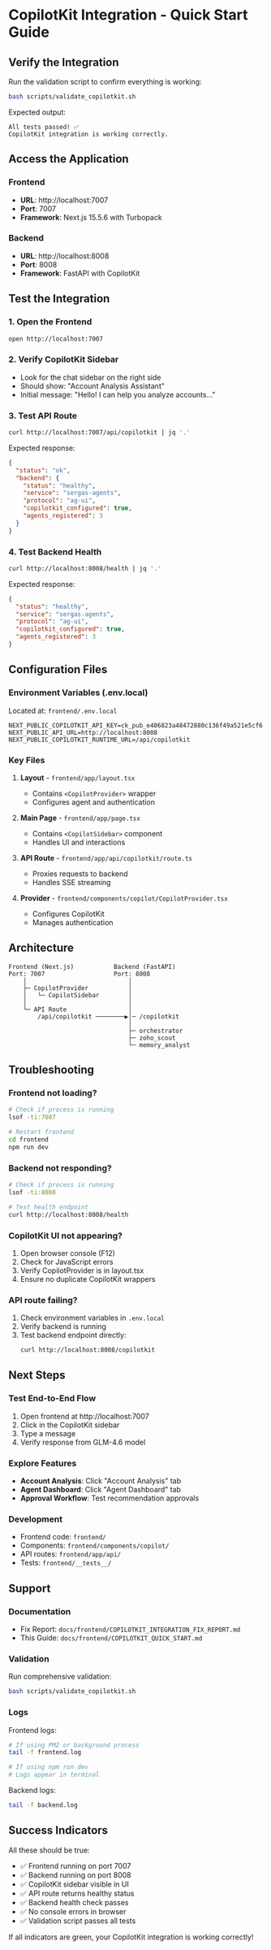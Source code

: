 # CopilotKit Integration - Quick Start Guide

## Verify the Integration

Run the validation script to confirm everything is working:

```bash
bash scripts/validate_copilotkit.sh
```

Expected output:
```
All tests passed! ✅
CopilotKit integration is working correctly.
```

## Access the Application

### Frontend
- **URL**: http://localhost:7007
- **Port**: 7007
- **Framework**: Next.js 15.5.6 with Turbopack

### Backend
- **URL**: http://localhost:8008
- **Port**: 8008
- **Framework**: FastAPI with CopilotKit

## Test the Integration

### 1. Open the Frontend
```bash
open http://localhost:7007
```

### 2. Verify CopilotKit Sidebar
- Look for the chat sidebar on the right side
- Should show: "Account Analysis Assistant"
- Initial message: "Hello! I can help you analyze accounts..."

### 3. Test API Route
```bash
curl http://localhost:7007/api/copilotkit | jq '.'
```

Expected response:
```json
{
  "status": "ok",
  "backend": {
    "status": "healthy",
    "service": "sergas-agents",
    "protocol": "ag-ui",
    "copilotkit_configured": true,
    "agents_registered": 3
  }
}
```

### 4. Test Backend Health
```bash
curl http://localhost:8008/health | jq '.'
```

Expected response:
```json
{
  "status": "healthy",
  "service": "sergas-agents",
  "protocol": "ag-ui",
  "copilotkit_configured": true,
  "agents_registered": 3
}
```

## Configuration Files

### Environment Variables (.env.local)
Located at: `frontend/.env.local`

```env
NEXT_PUBLIC_COPILOTKIT_API_KEY=ck_pub_e406823a48472880c136f49a521e5cf6
NEXT_PUBLIC_API_URL=http://localhost:8008
NEXT_PUBLIC_COPILOTKIT_RUNTIME_URL=/api/copilotkit
```

### Key Files

1. **Layout** - `frontend/app/layout.tsx`
   - Contains `<CopilotProvider>` wrapper
   - Configures agent and authentication

2. **Main Page** - `frontend/app/page.tsx`
   - Contains `<CopilotSidebar>` component
   - Handles UI and interactions

3. **API Route** - `frontend/app/api/copilotkit/route.ts`
   - Proxies requests to backend
   - Handles SSE streaming

4. **Provider** - `frontend/components/copilot/CopilotProvider.tsx`
   - Configures CopilotKit
   - Manages authentication

## Architecture

```
Frontend (Next.js)           Backend (FastAPI)
Port: 7007                   Port: 8008
    │                            │
    ├─ CopilotProvider           │
    │   └─ CopilotSidebar        │
    │                            │
    └─ API Route                 │
        /api/copilotkit ────────▶│─ /copilotkit
                                 │
                                 ├─ orchestrator
                                 ├─ zoho_scout
                                 └─ memory_analyst
```

## Troubleshooting

### Frontend not loading?
```bash
# Check if process is running
lsof -ti:7007

# Restart frontend
cd frontend
npm run dev
```

### Backend not responding?
```bash
# Check if process is running
lsof -ti:8008

# Test health endpoint
curl http://localhost:8008/health
```

### CopilotKit UI not appearing?
1. Open browser console (F12)
2. Check for JavaScript errors
3. Verify CopilotProvider is in layout.tsx
4. Ensure no duplicate CopilotKit wrappers

### API route failing?
1. Check environment variables in `.env.local`
2. Verify backend is running
3. Test backend endpoint directly:
   ```bash
   curl http://localhost:8008/copilotkit
   ```

## Next Steps

### Test End-to-End Flow
1. Open frontend at http://localhost:7007
2. Click in the CopilotKit sidebar
3. Type a message
4. Verify response from GLM-4.6 model

### Explore Features
- **Account Analysis**: Click "Account Analysis" tab
- **Agent Dashboard**: Click "Agent Dashboard" tab
- **Approval Workflow**: Test recommendation approvals

### Development
- Frontend code: `frontend/`
- Components: `frontend/components/copilot/`
- API routes: `frontend/app/api/`
- Tests: `frontend/__tests__/`

## Support

### Documentation
- Fix Report: `docs/frontend/COPILOTKIT_INTEGRATION_FIX_REPORT.md`
- This Guide: `docs/frontend/COPILOTKIT_QUICK_START.md`

### Validation
Run comprehensive validation:
```bash
bash scripts/validate_copilotkit.sh
```

### Logs
Frontend logs:
```bash
# If using PM2 or background process
tail -f frontend.log

# If using npm run dev
# Logs appear in terminal
```

Backend logs:
```bash
tail -f backend.log
```

## Success Indicators

All these should be true:
- ✅ Frontend running on port 7007
- ✅ Backend running on port 8008
- ✅ CopilotKit sidebar visible in UI
- ✅ API route returns healthy status
- ✅ Backend health check passes
- ✅ No console errors in browser
- ✅ Validation script passes all tests

If all indicators are green, your CopilotKit integration is working correctly!
